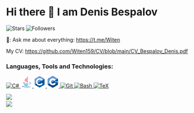 # Hi there 👋 I am Denis Bespalov

<!-- Badges -->
![Stars](https://img.shields.io/github/stars/Witen159)
![Followers](https://img.shields.io/github/followers/Witen159)

📧: Ask me about everything: https://t.me/Witen

My CV: https://github.com/Witen159/CV/blob/main/CV_Bespalov_Denis.pdf

### Languages, Tools and Technologies:

<!-- TEMPLATE:
<a href="HERE_GOES_URL" target="_blank"> <img src="HERE_GOES_LOGO" alt="HERE_GOES_ALT_TEXT" height="32"/> </a>
-->

<p>
<!-- C# --><a href="https://dotnet.microsoft.com/languages/csharp" target="_blank"> <img src="https://github.com/abranhe/programming-languages-logos/blob/master/src/csharp/csharp.svg" alt="C#" height="32"/> </a>
<!-- Java --><a href="https://java.com" target="_blank"> <img src="https://raw.githubusercontent.com/devicons/devicon/master/icons/java/java-original.svg" alt="Java" height="32"/> </a>
<!-- C --><a href="https://www.cprogramming.com/" target="_blank"> <img src="https://raw.githubusercontent.com/devicons/devicon/master/icons/c/c-original.svg" alt="C" height="32"/> </a>
<!-- C++ --><a href="https://www.w3schools.com/cpp/" target="_blank"> <img src="https://raw.githubusercontent.com/devicons/devicon/master/icons/cplusplus/cplusplus-original.svg" alt="C++" height="32"/> </a>
<!-- Git --><a href="https://git-scm.com/" target="_blank"> <img src="https://www.vectorlogo.zone/logos/git-scm/git-scm-icon.svg" alt="Git" height="32"/> </a>
<!-- Bash --><a href="https://www.gnu.org/software/bash/" target="_blank"> <img src="https://www.vectorlogo.zone/logos/gnu_bash/gnu_bash-icon.svg" alt="Bash" height="32"/> </a>
<!-- TeX --><a href="https://tug.org/" target="_blank"> <img src="https://upload.wikimedia.org/wikipedia/commons/thumb/6/68/TeX_logo.svg/1920px-TeX_logo.svg.png" alt="TeX" height="32"/> </a>


<div>
  <img src="https://github-readme-stats.vercel.app/api/top-langs/?username=Witen159&layout=compact&theme=dark"  width="400"/>
  <br />
  <img src="https://github-readme-stats.vercel.app/api?username=Witen159&count_private=true&show_icons=true&hide=contribs&theme=dark" width="400">
  <br />
</div>
